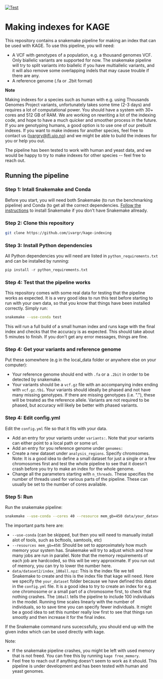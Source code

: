 [![Test]( https://github.com/ivargr/kage-indexing/actions/workflows/test.yml/badge.svg)](https://github.com/ivargr/kage-indexing/actions/workflows/test.yml)

# Making indexes for KAGE

This repository contains a snakemake pipeline for making an index that can be used with KAGE. To use this pipeline, you will need:
    
* A VCF with genotypes of a population, e.g. a thousand genomes VCF. Only biallelic variants are supported for now. The snakemake pipeline will try to split variants into biallelic if you have multiallelic variants, and it will also remove some overlapping indels that may cause trouble if there are any.
* A reference genome (.fa or .2bit format)

**Note**

Making indexes for a species such as human with e.g. using Thousands Genomes Project variants, unfortunately takes some time (2-3 days) and requires a lot of computational power. You should have a system with 30+ cores and 512 GB of RAM. We are working on rewriting a lot of the indexing code, and hope to have a much quicker and smoother process in the future. If you are genotyping humans, a good option is to use one of our prebuilt indexes. If you want to make indexes for another species, feel free to contact us (ivargry@ifi.uio.no) and we might be able to build the indexes for you or help you out.

The pipeline has been tested to work with human and yeast data, and we would be happy to try to make indexes for other species -- feel free to reach out.

## Running the pipeline

### Step 1: Intall Snakemake and Conda
Before you start, you will need both Snakemake (to run the benchmarking pipeline) and Conda (to get all the correct dependencies. [Follow the instructions](https://snakemake.readthedocs.io/en/stable/getting_started/installation.html) to install Snakemake if you don't have Snakemake allready.

### Step 2: Clone this repository
```bash
git clone https://github.com/ivargr/kage-indexing
```

### Step 3: Install Python dependencies

All Python dependencies you will need are listed in `python_requirements.txt` and can be installed by running:

```python
pip install -r python_requirements.txt
```

### Step 4: Test that the pipeline works

This repository comes with some real data for testing that the pipeline works as expected. It is a very good idea to run this test before starting to run with your own data, so that you know that things have been installed correctly. Simply run:

```bash
snakemake --use-conda test
```

This will run a full build of a small human index and runs kage with the final index and checks that the accuracy is as expected. This should take about 5 minutes to finish. If you don't get any error messages, things are fine.


### Step 4: Get your variants and reference genome

Put these somewhere (e.g in the local_data folder or anywhere else on your computer):

* Your reference genome should end with `.fa` or a `.2bit` in order to be detected by snakemake.
* Your variants should be a `vcf.gz` file with an accompanying index ending with `vcf.gz.tbi`. Your variants should ideally be phased and not have many missing genotypes. If there are missing genotypes (i.e. "."), these will be treated as the reference allele. Variants are not required to be phased, but accuracy will likely be better with phased variants.


### Step 4: Edit config.yml

Edit the `config.yml` file so that it fits with your data.

* Add an entry for your variants under `variants:`. Note that your variants can either point to a local path or some url. 
* Add an entry for you reference genome under `genomes:` 
* Create a new dataset under `analysis_regions`. Specify chromsomes. Note: It is a good idea to define a small dataset for just a single or a few chromosomes first and test the whole pipeline to see that it doesn't crash before you try to make an index for the whole genome.
* Change all the parameters starting with `n_threads`. These specifies the number of threads used for various parts of the pipeline. These can usually be set to the number of cores available.


### Step 5: Run

Run the snakemake pipeline:

```bash
snakemake --use-conda --cores 40 --resource mem_gb=450 data/your_dataset/index_100all.npz
```

The important parts here are:

* `--use-conda` (can be skipped, but then you will need to manually install alot of tools, such as bcftools, samtools, etc)
* `--resources mem_gb=450`: Should be set to approximately how much memory your system has. Snakemake will try to adjust which and how many jobs are run in parallel. Note that the memory requirements of each job are hardcoded, so this will be very approximate. If you run out of memory, you can try to lower the number here.
* `data/dataset2/index_100all.npz`: This is the index file we tell Snakemake to create and this is the index file that kage will need. Here we specify the `your_dataset` folder because we have defined this datset in the `config.yml` file. It is a good idea to try to create an index for e.g. one chromosome or a small part of a chromosome first, to check that nothing crashes. The `100all` tells the pipeline to include 100 individuals in the model. Running time scales linearly with the number of individuals, so to save time you can specify fewer individuals. It might be a good idea to set this number really low first to see that things run smootly and then increase it for the final index.

If the Snakemake command runs sucecssfully, you should end up with the given index which can be used directly with kage.


Note:

* If the snakemake pipeline crashes, you might be left with used memory that is not freed. You can free this by running `kage free_memory`.
* Feel free to reach out if anything doesn't seem to work as it should. This pipeline is under development and has been tested with human and yeast genomes.


